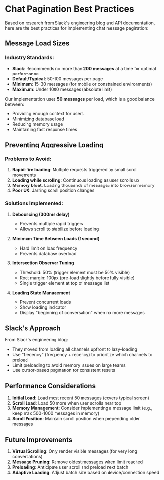 # Chat Pagination Best Practices

Based on research from Slack's engineering blog and API documentation, here are the best practices for implementing chat message pagination:

## Message Load Sizes

### Industry Standards:
- **Slack**: Recommends no more than **200 messages** at a time for optimal performance
- **Default/Typical**: 50-100 messages per page
- **Minimum**: 15-30 messages (for mobile or constrained environments)
- **Maximum**: Under 1000 messages (absolute limit)

Our implementation uses **50 messages** per load, which is a good balance between:
- Providing enough context for users
- Minimizing database load
- Reducing memory usage
- Maintaining fast response times

## Preventing Aggressive Loading

### Problems to Avoid:
1. **Rapid-fire loading**: Multiple requests triggered by small scroll movements
2. **Loading while scrolling**: Continuous loading as user scrolls up
3. **Memory bloat**: Loading thousands of messages into browser memory
4. **Poor UX**: Jarring scroll position changes

### Solutions Implemented:

1. **Debouncing (300ms delay)**
   - Prevents multiple rapid triggers
   - Allows scroll to stabilize before loading

2. **Minimum Time Between Loads (1 second)**
   - Hard limit on load frequency
   - Prevents database overload

3. **Intersection Observer Tuning**
   - Threshold: 50% (trigger element must be 50% visible)
   - Root margin: 100px (pre-load slightly before fully visible)
   - Single trigger element at top of message list

4. **Loading State Management**
   - Prevent concurrent loads
   - Show loading indicator
   - Display "beginning of conversation" when no more messages

## Slack's Approach

From Slack's engineering blog:
- They moved from loading all channels upfront to lazy-loading
- Use "frecency" (frequency + recency) to prioritize which channels to preload
- Limit preloading to avoid memory issues on large teams
- Use cursor-based pagination for consistent results

## Performance Considerations

1. **Initial Load**: Load most recent 50 messages (covers typical screen)
2. **Scroll Load**: Load 50 more when user scrolls near top
3. **Memory Management**: Consider implementing a message limit (e.g., keep max 500-1000 messages in memory)
4. **Scroll Position**: Maintain scroll position when prepending older messages

## Future Improvements

1. **Virtual Scrolling**: Only render visible messages (for very long conversations)
2. **Message Pruning**: Remove oldest messages when limit reached
3. **Preloading**: Anticipate user scroll and preload next batch
4. **Adaptive Loading**: Adjust batch size based on device/connection speed 